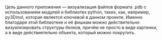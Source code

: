 Цель данного приложения — визуализация файлов формата .pdb с использованием модулей и библиотех python, таких, как, например, py3Dmol, которая является ключевой в данном проекте. Именно благодаря этой библиотеке и её фишкам можно действительно визуализировать структуры белков, причём не просто в виде картинки, а в виде действиетельно объекта, который можно покрутить. 
